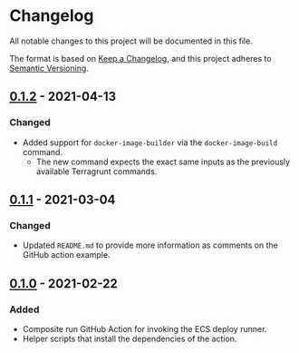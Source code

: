 # Changelog

All notable changes to this project will be documented in this file.

The format is based on [Keep a Changelog](https://keepachangelog.com/en/1.0.0/),
and this project adheres to [Semantic Versioning](https://semver.org/spec/v2.0.0.html).

## [0.1.2] - 2021-04-13

### Changed

- Added support for `docker-image-builder` via the `docker-image-build` command.
  - The new command expects the exact same inputs as the previously available Terragrunt commands.

## [0.1.1] - 2021-03-04 

### Changed

- Updated `README.md` to provide more information as comments on the GitHub action example.

## [0.1.0] - 2021-02-22

### Added

- Composite run GitHub Action for invoking the ECS deploy runner.
- Helper scripts that install the dependencies of the action.

[0.1.2]: https://github.com/distil/ecs-deploy-runner-github-action/compare/v0.1.1...v0.1.2
[0.1.1]: https://github.com/distil/ecs-deploy-runner-github-action/compare/v0.1.0...v0.1.1
[0.1.0]: https://github.com/distil/ecs-deploy-runner-github-action/releases/tag/v0.1.0